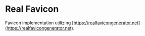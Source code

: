 # Real Favicon

Favicon implementation utilizing [https://realfavicongenerator.net](https://realfavicongenerator.net).
